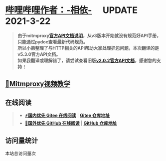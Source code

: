 # 
# **[哔哩哔哩作者：-相依-](https://space.bilibili.com/343154012)**  &emsp;**UPDATE 2021-3-22**
>**由于mitmproxy[官方API文档说明](https://docs.mitmproxy.org/archive/v5/addons-overview/#addons)，从v3版本开始就没有规范好API手册，只能通过pydoc查看最新代码规范。<br>所以小弟整理了与HTTP相关的API帮助大家处理抓包问题，本次翻译的是v5.3.0官方API文档。<br>如果我翻译或理解错了，请尝试查看旧版[v2.0.2官方API文档](https://docs.mitmproxy.org/archive/v2/index.html#document-scripting/api)，感谢您的支持！**

## **[🎉Mitmproxy视频教学](https://www.bilibili.com/video/BV1Lv411a7CP)**

## 在线阅读

>  - **[⚡国内优先 Gitee 在线阅读](https://mochazi.gitee.io/mitmproxy-doc-cn)** | **[Gitee 仓库地址](https://gitee.com/mochazi/mitmproxy-doc-cn)**
>  - **[🎉国外优先 GitHub 在线阅读](https://mochazi.github.io/mitmproxy-doc-cn)** | **[GitHub 仓库地址](https://github.com/mochazi/mitmproxy-doc-cn)**


## 访问量统计
<span id="busuanzi_container_site_pv">本站总访问量<span id="busuanzi_value_site_pv"></span>次</span>


